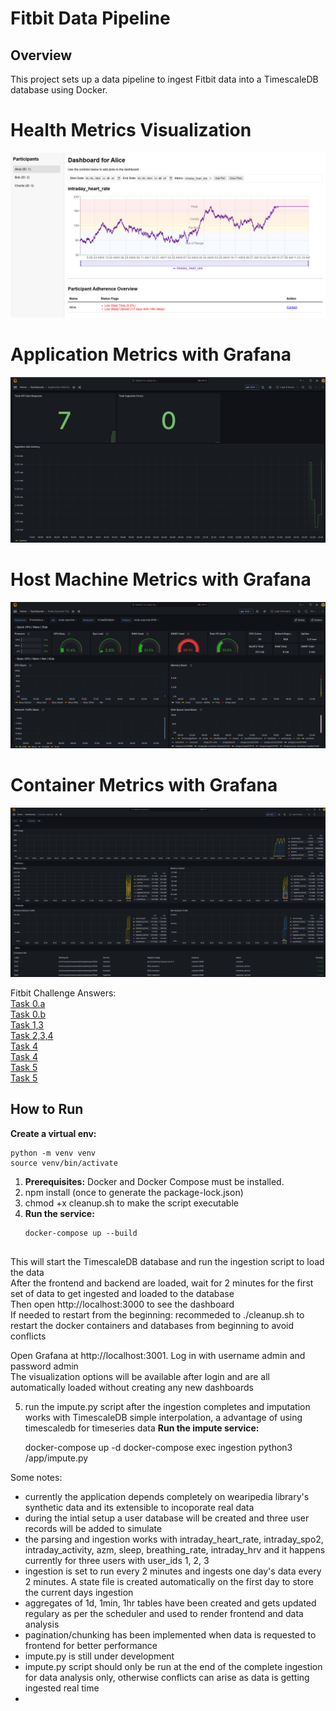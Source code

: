 # Fitbit Data Pipeline

## Overview

This project sets up a data pipeline to ingest Fitbit data into a TimescaleDB database using Docker.

# Health Metrics Visualization
![Dashboard](images/dashboard.png)
# Application Metrics with Grafana
![application metrics](images/grafanaapp.png)
# Host Machine Metrics with Grafana
![host machine metrics](images/grafanahost.png)
# Container Metrics with Grafana
![container metrics](images/grafanacontainer.png)

Fitbit Challenge Answers:  
[Task 0.a](docs/task0.md)  
[Task 0.b](fitbit_example.ipynb)  
[Task 1,3](ingeston/ingest.py)  
[Task 2,3,4](backend/main.py)  
[Task 4](impute.py)  
[Task 4](frontend/src/App.js)  
[Task 5](monitoring)  
[Task 5](grafana)  




## How to Run
**Create a virtual env:**

    python -m venv venv
    source venv/bin/activate
    
1.  **Prerequisites:** Docker and Docker Compose must be installed.
2. npm install (once to generate the package-lock.json)
3. chmod +x cleanup.sh to make the script executable
4.  **Run the service:**
    ```
    docker-compose up --build
    

This will start the TimescaleDB database and run the ingestion script to load the data  
After the frontend and backend are loaded, wait for 2 minutes for the first set of data to get ingested and loaded to the database  
Then open http://localhost:3000 to see the dashboard  
If needed to restart from the beginning: recommeded to ./cleanup.sh to restart the docker containers and databases from beginning to avoid conflicts  

Open Grafana at http://localhost:3001. Log in with username admin and password admin  
The visualization options will be available after login and are all automatically loaded without creating any new dashboards  


5. run the impute.py script after the ingestion completes and imputation works with TimescaleDB simple interpolation, a advantage of using timescaledb for timeseries data
   **Run the impute service:**
   
    docker-compose up -d
    docker-compose exec ingestion python3 /app/impute.py

Some notes:
- currently the application depends completely on wearipedia library's synthetic data and its extensible to incoporate real data
- during the intial setup a user database will be created and three user records will be added to simulate
- the parsing and ingestion works with intraday_heart_rate, intraday_spo2, intraday_activity, azm, sleep, breathing_rate, intraday_hrv and it happens currently for three users with user_ids 1, 2, 3
- ingestion is set to run every 2 minutes and ingests one day's data every 2 minutes. A state file is created automatically on the first day to store the current days ingestion
- aggregates of 1d, 1min, 1hr tables have been created and gets updated regulary as per the scheduler and used to render frontend and data analysis
- pagination/chunking has been implemented when data is requested to frontend for better performance
- impute.py is still under development
- impute.py script should only be run at the end of the complete ingestion for data analysis only, otherwise conflicts can arise as data is getting ingested real time
- 
